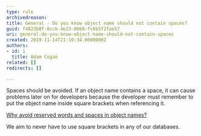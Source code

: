 ```yaml
---
type: rule
archivedreason: 
title: General - Do you know object name should not contain spaces?
guid: f4823b8f-0ccb-4e23-8668-fc6b5f2fae57
uri: general-do-you-know-object-name-should-not-contain-spaces
created: 2019-11-14T21:10:34.0000000Z
authors:
- id: 1
  title: Adam Cogan
related: []
redirects: []

---
```


Spaces should be avoided. If an object name contains a space, it can cause problems later on for developers because the developer must remember to put the object name inside square brackets when referencing it.

[Why avoid reserved words and spaces in object names?](https&#58;//www.ssw.com.au/ssw/KB/KB.asp?KBID=Q1620415)

<!--endintro-->

We aim to never have to use square brackets in any of our databases.

